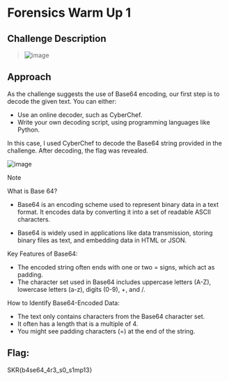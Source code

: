 # Forensics Warm Up 1

## Challenge Description
> ![image](https://github.com/user-attachments/assets/afeb1f7b-6012-4386-bb0c-8c8a078f55ce)


## Approach
As the challenge suggests the use of Base64 encoding, our first step is to decode the given text. You can either:
- Use an online decoder, such as CyberChef.
- Write your own decoding script, using programming languages like Python.
  
In this case, I used CyberChef to decode the Base64 string provided in the challenge. After decoding, the flag was revealed.

![image](https://github.com/user-attachments/assets/72dd594a-1b5d-4494-aaec-17adfb0b4304)

> [!NOTE]
> What is Base 64? 
> - Base64 is an encoding scheme used to represent binary data in a text format. It encodes data by converting it into a set of readable ASCII characters.
>   
> - Base64 is widely used in applications like data transmission, storing binary files as text, and embedding data in HTML or JSON.
>   
> Key Features of Base64:
> - The encoded string often ends with one or two = signs, which act as padding.
> - The character set used in Base64 includes uppercase letters (A-Z), lowercase letters (a-z), digits (0-9), +, and /.
> 
> How to Identify Base64-Encoded Data:
> - The text only contains characters from the Base64 character set.
> - It often has a length that is a multiple of 4.
> - You might see padding characters (=) at the end of the string.

## Flag: 
SKR{b4se64_4r3_s0_s1mp13}



   
